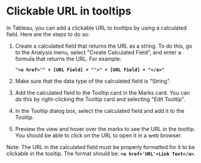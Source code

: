 # Clickable URL in tooltips

In Tableau, you can add a clickable URL to tooltips by using a calculated field. Here are the steps to do so:

1. Create a calculated field that returns the URL as a string. To do this, go to the Analysis menu, select "Create Calculated Field", and enter a formula that returns the URL. For example:
    
    **`"<a href='" + [URL Field] + "'>" + [URL Field] + "</a>"`**
    
2. Make sure that the data type of the calculated field is "String".
3. Add the calculated field to the Tooltip card in the Marks card. You can do this by right-clicking the Tooltip card and selecting "Edit Tooltip".
4. In the Tooltip dialog box, select the calculated field and add it to the Tooltip.
5. Preview the view and hover over the marks to see the URL in the tooltip. You should be able to click on the URL to open it in a web browser.

Note: The URL in the calculated field must be properly formatted for it to be clickable in the tooltip. The format should be: **`<a href='URL'>Link Text</a>`**.